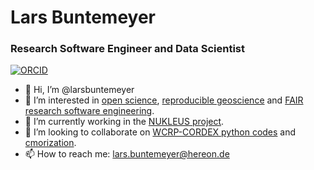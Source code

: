 # Lars Buntemeyer

### Research Software Engineer and Data Scientist

[![ORCID](https://img.shields.io/static/v1?label=ORCID&message=0000-0002-0849-2404&color=green&style=flat-square&logo=orcid)](https://orcid.org/0000-0002-0849-2404)

- 👋 Hi, I’m @larsbuntemeyer
- 👀 I’m interested in [open science](https://the-turing-way.netlify.app/reproducible-research/open.html), [reproducible geoscience](https://the-turing-way.netlify.app/reproducible-research/reproducible-research.html) and [FAIR research software engineering](https://www.rd-alliance.org/groups/fair-research-software-fair4rs-wg).
- 🌱 I’m currently working in the [NUKLEUS project](https://www.fona.de/de/massnahmen/foerdermassnahmen/RegIKlim/nukleus.php).
- 💞️ I’m looking to collaborate on [WCRP-CORDEX python codes](https://py-cordex.readthedocs.io) and [cmorization](https://wcrp-cordex.github.io/cordex-cmip6-cmor-tables/cmor-examples.html).
- 📫 How to reach me: lars.buntemeyer@hereon.de

<!---
larsbuntemeyer/larsbuntemeyer is a ✨ special ✨ repository because its `README.md` (this file) appears on your GitHub profile.
You can click the Preview link to take a look at your changes.
--->

